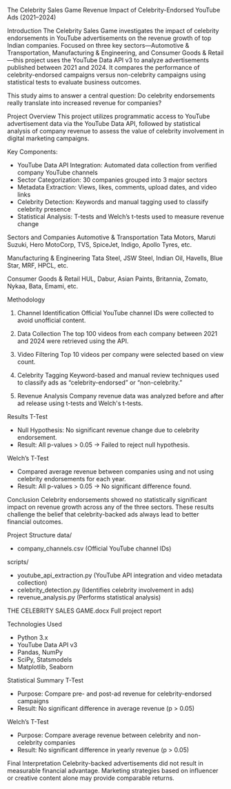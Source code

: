 
The Celebrity Sales Game
Revenue Impact of Celebrity-Endorsed YouTube Ads (2021–2024)

Introduction
The Celebrity Sales Game investigates the impact of celebrity endorsements in YouTube advertisements on the revenue growth of top Indian companies. Focused on three key sectors—Automotive & Transportation, Manufacturing & Engineering, and Consumer Goods & Retail—this project uses the YouTube Data API v3 to analyze advertisements published between 2021 and 2024. It compares the performance of celebrity-endorsed campaigns versus non-celebrity campaigns using statistical tests to evaluate business outcomes.

This study aims to answer a central question:
Do celebrity endorsements really translate into increased revenue for companies?

Project Overview
This project utilizes programmatic access to YouTube advertisement data via the YouTube Data API, followed by statistical analysis of company revenue to assess the value of celebrity involvement in digital marketing campaigns.

Key Components:
- YouTube Data API Integration: Automated data collection from verified company YouTube channels
- Sector Categorization: 30 companies grouped into 3 major sectors
- Metadata Extraction: Views, likes, comments, upload dates, and video links
- Celebrity Detection: Keywords and manual tagging used to classify celebrity presence
- Statistical Analysis: T-tests and Welch’s t-tests used to measure revenue change

Sectors and Companies
Automotive & Transportation
Tata Motors, Maruti Suzuki, Hero MotoCorp, TVS, SpiceJet, Indigo, Apollo Tyres, etc.

Manufacturing & Engineering
Tata Steel, JSW Steel, Indian Oil, Havells, Blue Star, MRF, HPCL, etc.

Consumer Goods & Retail
HUL, Dabur, Asian Paints, Britannia, Zomato, Nykaa, Bata, Emami, etc.

Methodology
1. Channel Identification
Official YouTube channel IDs were collected to avoid unofficial content.

2. Data Collection
The top 100 videos from each company between 2021 and 2024 were retrieved using the API.

3. Video Filtering
Top 10 videos per company were selected based on view count.

4. Celebrity Tagging
Keyword-based and manual review techniques used to classify ads as “celebrity-endorsed” or “non-celebrity.”

5. Revenue Analysis
Company revenue data was analyzed before and after ad release using t-tests and Welch's t-tests.

Results
T-Test
- Null Hypothesis: No significant revenue change due to celebrity endorsement.
- Result: All p-values > 0.05 → Failed to reject null hypothesis.

Welch’s T-Test
- Compared average revenue between companies using and not using celebrity endorsements for each year.
- Result: All p-values > 0.05 → No significant difference found.

Conclusion
Celebrity endorsements showed no statistically significant impact on revenue growth across any of the three sectors. These results challenge the belief that celebrity-backed ads always lead to better financial outcomes.

Project Structure
data/
- company_channels.csv (Official YouTube channel IDs)

scripts/
- youtube_api_extraction.py (YouTube API integration and video metadata collection)
- celebrity_detection.py (Identifies celebrity involvement in ads)
- revenue_analysis.py (Performs statistical analysis)

THE CELEBRITY SALES GAME.docx
Full project report


Technologies Used
- Python 3.x
- YouTube Data API v3
- Pandas, NumPy
- SciPy, Statsmodels
- Matplotlib, Seaborn

Statistical Summary
T-Test
- Purpose: Compare pre- and post-ad revenue for celebrity-endorsed campaigns
- Result: No significant difference in average revenue (p > 0.05)

Welch’s T-Test
- Purpose: Compare average revenue between celebrity and non-celebrity companies
- Result: No significant difference in yearly revenue (p > 0.05)

Final Interpretation
Celebrity-backed advertisements did not result in measurable financial advantage. Marketing strategies based on influencer or creative content alone may provide comparable returns.
